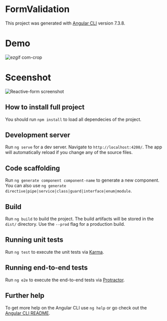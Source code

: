 # FormValidation

This project was generated with [Angular CLI](https://github.com/angular/angular-cli) version 7.3.8.
# Demo
![ezgif com-crop](https://user-images.githubusercontent.com/34381967/62007681-644c6280-b148-11e9-9bb4-71c9ba917766.gif)

# Sceenshot
![Reactive-form screenshot](https://user-images.githubusercontent.com/34381967/62007522-5695dd80-b146-11e9-9b24-b86ee3590b98.PNG)


## How to install full project 
You should run `npm install` to load all dependecies of the project.

## Development server

Run `ng serve` for a dev server. Navigate to `http://localhost:4200/`. The app will automatically reload if you change any of the source files.

## Code scaffolding

Run `ng generate component component-name` to generate a new component. You can also use `ng generate directive|pipe|service|class|guard|interface|enum|module`.

## Build

Run `ng build` to build the project. The build artifacts will be stored in the `dist/` directory. Use the `--prod` flag for a production build.

## Running unit tests

Run `ng test` to execute the unit tests via [Karma](https://karma-runner.github.io).

## Running end-to-end tests

Run `ng e2e` to execute the end-to-end tests via [Protractor](http://www.protractortest.org/).

## Further help

To get more help on the Angular CLI use `ng help` or go check out the [Angular CLI README](https://github.com/angular/angular-cli/blob/master/README.md).
